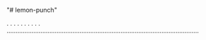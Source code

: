 "# lemon-punch"

.
.
.
.
.
.
.
.
.
.
............................................................................................................
